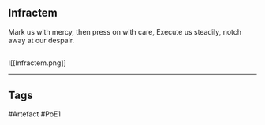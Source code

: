 ## Infractem
Mark us with mercy, then press on with care,
Execute us steadily, notch away at our despair.
##
![[Infractem.png]]

---
## Tags
#Artefact
#PoE1